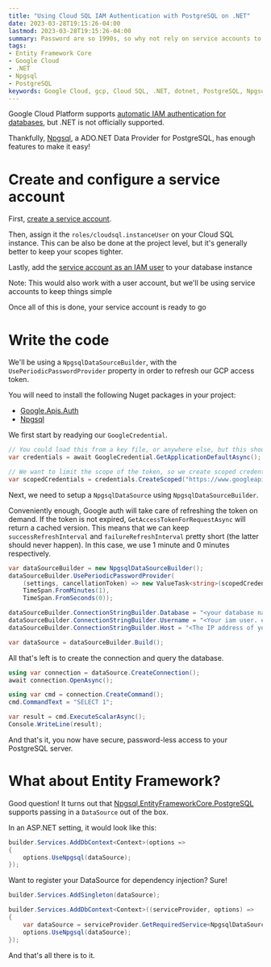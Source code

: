 ```yaml
---
title: "Using Cloud SQL IAM Authentication with PostgreSQL on .NET"
date: 2023-03-28T19:15:26-04:00
lastmod: 2023-03-28T19:15:26-04:00
summary: Password are so 1990s, so why not rely on service accounts to secure your PostgreSQL setup
tags:
- Entity Framework Core
- Google Cloud
- .NET
- Npgsql
- PostgreSQL
keywords: Google Cloud, gcp, Cloud SQL, .NET, dotnet, PostgreSQL, Npgsql, Entity Framework Core, efcore
---
```


Google Cloud Platform supports [automatic IAM authentication for databases](https://cloud.google.com/sql/docs/postgres/authentication#automatic), but .NET is not officially supported.

Thankfully, [Npgsql](https://www.npgsql.org/), a ADO.NET Data Provider for PostgreSQL, has enough features to make it easy!

# Create and configure a service account

First, [create a service account](https://cloud.google.com/iam/docs/service-accounts-create).

Then, assign it the `roles/cloudsql.instanceUser` on your Cloud SQL instance. This can be also be done at the project level, but it's generally better to keep your scopes tighter.

Lastly, add the [service account as an IAM user](https://cloud.google.com/sql/docs/postgres/add-manage-iam-users#creating-a-database-user) to your database instance

Note: This would also work with a user account, but we'll be using service accounts to keep things simple

Once all of this is done, your service account is ready to go

# Write the code

We'll be using a `NpgsqlDataSourceBuilder`, with the `UsePeriodicPasswordProvider` property in order to refresh our GCP access token.

You will need to install the following Nuget packages in your project:
- [Google.Apis.Auth](https://www.nuget.org/packages/Google.Apis.Auth/)
- [Npgsql](https://www.nuget.org/packages/Npgsql)

We first start by readying our `GoogleCredential`.

```csharp
// You could load this from a key file, or anywhere else, but this should cover most cases.
var credentials = await GoogleCredential.GetApplicationDefaultAsync();

// We want to limit the scope of the token, so we create scoped credentials 
var scopedCredentials = credentials.CreateScoped("https://www.googleapis.com/auth/sqlservice.login");
```

Next, we need to setup a `NpgsqlDataSource` using `NpgsqlDataSourceBuilder`.

Conveniently enough, Google auth will take care of refreshing the token on demand. If the token is not expired, `GetAccessTokenForRequestAsync` will return a cached version. This means that we can keep `successRefreshInterval` and `failureRefreshInterval` pretty short (the latter should never happen). In this case, we use 1 minute and 0 minutes respectively.

```csharp
var dataSourceBuilder = new NpgsqlDataSourceBuilder();
dataSourceBuilder.UsePeriodicPasswordProvider(
    (settings, cancellationToken) => new ValueTask<string>(scopedCredentials.UnderlyingCredential.GetAccessTokenForRequestAsync(cancellationToken: cancellationToken)),
    TimeSpan.FromMinutes(1),
    TimeSpan.FromSeconds(0));

dataSourceBuilder.ConnectionStringBuilder.Database = "<your database name>";
dataSourceBuilder.ConnectionStringBuilder.Username = "<Your iam user. ex: name@project.iam>";
dataSourceBuilder.ConnectionStringBuilder.Host = "<The IP address of your database>";

var dataSource = dataSourceBuilder.Build();
```

All that's left is to create the connection and query the database.

```csharp
using var connection = dataSource.CreateConnection();
await connection.OpenAsync();

using var cmd = connection.CreateCommand();
cmd.CommandText = "SELECT 1";

var result = cmd.ExecuteScalarAsync();
Console.WriteLine(result);
```

And that's it, you now have secure, password-less access to your PostgreSQL server.

# What about Entity Framework?

Good question! It turns out that [Npgsql.EntityFrameworkCore.PostgreSQL](https://www.nuget.org/packages/Npgsql.EntityFrameworkCore.PostgreSQL/) supports passing in a `DataSource` out of the box.

In an ASP.NET setting, it would look like this:

```csharp
builder.Services.AddDbContext<Context>(options =>
{
    options.UseNpgsql(dataSource);
});
```

Want to register your DataSource for dependency injection? Sure!

```csharp
builder.Services.AddSingleton(dataSource);

builder.Services.AddDbContext<Context>((serviceProvider, options) =>
{
    var dataSource = serviceProvider.GetRequiredService<NpgsqlDataSource>();
    options.UseNpgsql(dataSource);
});
```

And that's all there is to it.
